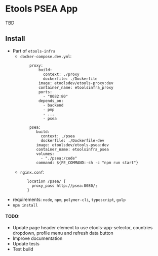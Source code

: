 # Etools PSEA App

TBD

## Install
* Part of `etools-infra`
    * `docker-compose.dev.yml`:
        ```
            proxy:
                build:
                  context: ./proxy
                  dockerfile: ./Dockerfile
                image: etoolsdev/etools-proxy:dev
                container_name: etoolsinfra_proxy
                ports:
                  - "8082:80"
                depends_on:
                  - backend
                  - pmp
                  - ...
                  - psea
        ```
        ```
            psea:
               build:
                 context: ./psea
                 dockerfile: ./Dockerfile-dev
               image: etoolsdev/etools-psea:dev
               container_name: etoolsinfra_psea
               volumes:
                 - "./psea:/code"
               command: ${FE_COMMAND:-sh -c "npm run start"}
        ```
    * `nginx.conf`:
        ```
           location /psea/ {
             proxy_pass http://psea:8080/;
           }
        ```
* requirements: `node`, `npm`, `polymer-cli`, `typescript`, `gulp`
* `npm install`

#### TODO: 
* Update page header element to use etools-app-selector, countries dropdown, profile menu and refresh data button
* Improve documentation
* Update tests
* Test build
